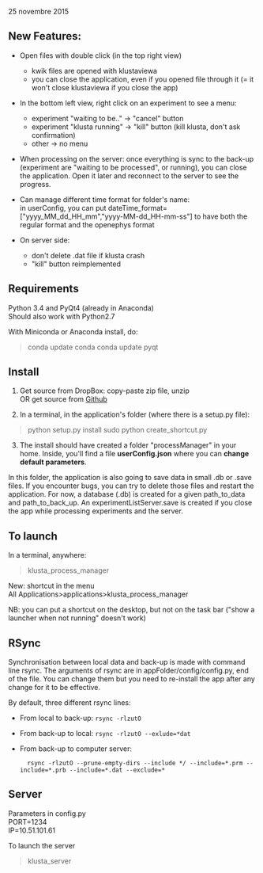
25 novembre 2015

New Features:
------------

- Open files with double click (in the top right view)
    - kwik files are opened with klustaviewa
    - you can close the application, even if you opened file through it (= it
  won't close klustaviewa if you close the app)

- In the bottom left view, right click on an experiment to see a menu:
     - experiment "waiting to be.." -> "cancel" button
     - experiment "klusta running" -> "kill" button (kill klusta, don't ask confirmation)
     - other -> no menu
     
- When processing on the server: once everything is sync to the back-up
(experiment are "waiting to be processed", or running), you can close the
application. Open it later and reconnect to the server to see the progress.

- Can manage different time format for folder's name:  
    in userConfig, you can put
    dateTime_format=["yyyy_MM_dd_HH_mm","yyyy-MM-dd_HH-mm-ss"] to have both
    the regular format and the openephys format

- On server side:  
    - don't delete .dat file if klusta crash
    - "kill" button reimplemented


Requirements
------------

Python 3.4 and PyQt4 (already in Anaconda)  
Should also work with Python2.7

With Miniconda or Anaconda install, do:
> conda update conda
> conda update pyqt


Install
-------

1) Get source from DropBox: copy-paste zip file, unzip  
  OR get source from [Github](https://github.com/tymoreau/klusta_process_manager/releases)

2) In a terminal, in the application's folder (where there is a setup.py file):
> python setup.py install
> sudo python create_shortcut.py

3) The install should have created a folder "processManager" in your home.
Inside, you'll find a file **userConfig.json** where you can **change default
parameters**.

In this folder, the application is also going to save data in small .db or
.save files. If you encounter bugs, you can try to delete those files and
restart the application.
For now, a database (.db) is created for a given path_to_data and
path_to_back_up. An experimentListServer.save is created if you close the app
while processing experiments and the server.


To launch
-----

In a terminal, anywhere:
> klusta_process_manager

New: shortcut in the menu   
All Applications>applications>klusta_process_manager  

NB: you can put a shortcut on the desktop, but not on the task bar ("show a launcher when not running" doesn't work)


RSync
----

Synchronisation between local data and back-up is made with command line
rsync. The arguments of rsync are in appFolder/config/config.py, end of the
file. You can change them but you need to re-install the app after any change
for it to be effective.

By default, three different rsync lines:

- From local to back-up: `rsync -rlzutO`

- From back-up to local: `rsync -rlzutO --exlude=*dat`

- From back-up to computer server:

        rsync -rlzutO --prune-empty-dirs --include */ --include=*.prm --include=*.prb --include=*.dat --exclude=*


Server
------
Parameters in config.py  
PORT=1234  
IP=10.51.101.61  

To launch the server
>klusta_server
